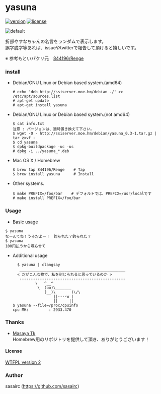 yasuna
======
[![version](https://img.shields.io/badge/tag-0.4.0-orange.svg?style=flat)](https://github.com/sasairc/yasuna/releases)
[![license](https://img.shields.io/badge/License-WTFPL2-blue.svg?style=flat)](http://www.wtfpl.net/txt/copying/)

![default](http://40.media.tumblr.com/07da53a3d6945721a4ca8aa4513b8277/tumblr_nizi5dPpPK1u2jamko1_1280.png)

折部やすなちゃんの名言をランダムで表示します。  
誤字脱字等あれば、issueやtwitterで報告して頂けると嬉しいです。		

※ 参考もといパクリ元　[844196/Renge](https://github.com/844196/Renge)


### install

* Debian/GNU Linux or Debian based system.(amd64)
  ```shellsession
  # echo 'deb http://ssiserver.moe.hm/debian ./' >> /etc/apt/sources.list
  # apt-get update
  # apt-get install yasuna
  ```
  
* Debian/GNU Linux or Debian based system.(not amd64) 
  ```shellsession
  $ cat info.txt
  注意 : バージョンは、適時置き換えて下さい。
  $ wget -O - http://ssiserver.moe.hm/debian/yasuna_0.3-1.tar.gz | tar zxvf -
  $ cd yasuna 
  $ dpkg-buildpackage -uc -us 
  # dpkg -i ../yasuna_*.deb 
  ```

* Mac OS X / Homebrew
  ```shellsession
  $ brew tap 844196/Renge    # Tap
  $ brew install yasuna      # Install
  ```

* Other systems.
  ```shellsession
  $ make PREFIX=/foo/bar	# デフォルトでは、PREFIX=/usr/localです
  # make install PREFIX=/foo/bar
  ```

### Usage
*  Basic usage
  ```shellsession
  $ yasuna
  なーんてね！うそだよー！　釣られた？釣られた？
  $ yasuna
  100円払うから喋らせて
  ```

* Additional usage
  ```shellsession
	$ yasuna | clangsay
	 _______________________________________________
	< だがこんな物で、私を封じられると思っているのか >
	 -----------------------------------------------
	        \   ^__^
	         \  (oo)\_______
	            (__)\       )\/\
	                ||----w |
	                ||     ||
  $ yasuna --file=/proc/cpuinfo
  cpu MHz         : 2933.470
  ```

### Thanks
* [Masaya Tk](https://github.com/844196)  
  Homebrew用のリポジトリを提供して頂き、ありがとうございます！
 
#### License
[WTFPL version 2](http://www.wtfpl.net/txt/copying/)

### Author
sasairc (https://github.com/sasairc)
